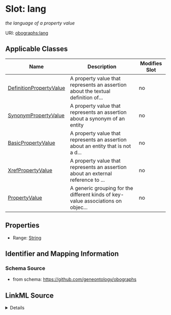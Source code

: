 

# Slot: lang


_the language of a property value_



URI: [obographs:lang](https://github.com/geneontology/obographs/lang)



<!-- no inheritance hierarchy -->





## Applicable Classes

| Name | Description | Modifies Slot |
| --- | --- | --- |
| [DefinitionPropertyValue](DefinitionPropertyValue.md) | A property value that represents an assertion about the textual definition of... |  no  |
| [SynonymPropertyValue](SynonymPropertyValue.md) | A property value that represents an assertion about a synonym of an entity |  no  |
| [BasicPropertyValue](BasicPropertyValue.md) | A property value that represents an assertion about an entity that is not a d... |  no  |
| [XrefPropertyValue](XrefPropertyValue.md) | A property value that represents an assertion about an external reference to ... |  no  |
| [PropertyValue](PropertyValue.md) | A generic grouping for the different kinds of key-value associations on objec... |  no  |







## Properties

* Range: [String](String.md)





## Identifier and Mapping Information







### Schema Source


* from schema: https://github.com/geneontology/obographs




## LinkML Source

<details>
```yaml
name: lang
description: the language of a property value
from_schema: https://github.com/geneontology/obographs
rank: 1000
alias: lang
domain_of:
- PropertyValue
range: string

```
</details>